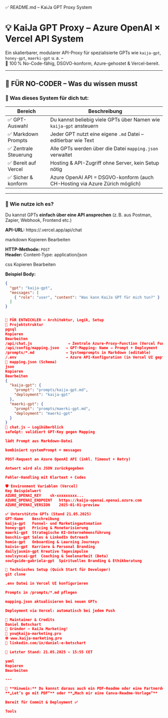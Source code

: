 ✅ README.md – KaiJa GPT Proxy System

# 💡 KaiJa GPT Proxy – Azure OpenAI × Vercel API System

Ein skalierbarer, modularer API-Proxy für spezialisierte GPTs wie `kaija-gpt`, `honey-gpt`, `maerki-gpt` u. a. –  
📍 100 % No-Code-fähig, DSGVO-konform, Azure-gehostet & Vercel-bereit.

---

## 👤 FÜR NO-CODER – Was du wissen musst

### 🔧 Was dieses System für dich tut:

| Bereich                  | Beschreibung                                                                 |
|--------------------------|------------------------------------------------------------------------------|
| ✅ GPT-Auswahl           | Du kannst beliebig viele GPTs über Namen wie `kaija-gpt` ansteuern            |
| ✅ Markdown Prompts      | Jeder GPT nutzt eine eigene `.md` Datei – editierbar wie Text                  |
| ✅ Zentrale Steuerung    | Alle GPTs werden über die Datei `mapping.json` verwaltet                      |
| ✅ Bereit auf Vercel      | Hosting & API-Zugriff ohne Server, kein Setup nötig                           |
| ✅ Sicher & konform       | Azure OpenAI API = DSGVO-konform (auch CH-Hosting via Azure Zürich möglich)  |

---

### 🚀 Wie nutze ich es?

Du kannst GPTs **einfach über eine API ansprechen** (z. B. aus Postman, Zapier, Webhook, Frontend etc.)

**API-URL:**
https://<dein-vercel-projekt>.vercel.app/api/chat

markdown
Kopieren
Bearbeiten

**HTTP-Methode:** `POST`  
**Header:**
Content-Type: application/json

css
Kopieren
Bearbeiten

**Beispiel Body:**
```json
{
  "gpt": "kaija-gpt",
  "messages": [
    { "role": "user", "content": "Was kann KaiJa GPT für mich tun?" }
  ]
}


🧠 FÜR ENTWICKLER – Architektur, Logik, Setup
📂 Projektstruktur
pgsql
Kopieren
Bearbeiten
/api/chat.js                → Zentrale Azure-Proxy-Function (Vercel Function)
/api/config/mapping.json   → GPT-Mapping: Name → Prompt + Deployment
/prompts/*.md              → Systemprompts in Markdown (editable)
/.env                      → Azure API-Konfiguration (in Vercel UI gepflegt)
🔁 mapping.json (Schema)
json
Kopieren
Bearbeiten
{
  "kaija-gpt": {
    "prompt": "prompts/kaija-gpt.md",
    "deployment": "kaija-gpt"
  },
  "maerki-gpt": {
    "prompt": "prompts/maerki-gpt.md",
    "deployment": "maerki-gpt"
  }
}
🧩 chat.js – Logiküberblick
safeGpt: validiert GPT-Key gegen Mapping

lädt Prompt aus Markdown-Datei

kombiniert systemPrompt + messages

POST-Request an Azure OpenAI API (inkl. Timeout + Retry)

Antwort wird als JSON zurückgegeben

Fehler-Handling mit Klartext + Codes

🛡 Environment Variablen (Vercel)
Key	Beispielwert
AZURE_OPENAI_KEY	sk-xxxxxxxxx...
AZURE_OPENAI_ENDPOINT	https://kaija-openai.openai.azure.com
AZURE_OPENAI_VERSION	2025-01-01-preview

✅ Unterstützte GPTs (Stand 21.05.2025)
GPT-Name	Beschreibung
kaija-gpt	Funnel- und Marketingautomation
honey-gpt	Pricing & Monetarisierung
maerki-gpt	Strategische KI-Unternehmensführung
baschis-gpt	Sales & LinkedIn Outreach
homie-gpt	Onboarding & Learning Journeys
kaivio-gpt	Karriere & Personal Branding
dailyjasmin-gpt	Kreative Tagesimpulse
soulsyncai-gpt	Coaching & Seelenarbeit (Beta)
soulguide-gabriela-gpt	Spirituelles Branding & Ethikberatung

🔧 Technisches Setup (Quick Start für Developer)
git clone

.env Datei in Vercel UI konfigurieren

Prompts in /prompts/*.md pflegen

mapping.json aktualisieren bei neuen GPTs

Deployment via Vercel: automatisch bei jedem Push

🧠 Maintainer & Credits
Daniel Betschart
🧠 Gründer – KaiJa Marketing!
📧 you@kaija-marketing.pro
🌐 www.kaija-marketing.pro
🔗 linkedin.com/in/daniel-e-betschart

📅 Letzter Stand: 21.05.2025 – 15:55 CET

yaml
Kopieren
Bearbeiten

---

📌 **Hinweis:** Du kannst daraus auch ein PDF-Readme oder eine Partnerdoku erstellen – sag einfach:
**„Let’s go mit PDF“** oder **„Mach mir eine Canva-Readme-Vorlage“**

Bereit für Commit & Deployment ✅

Tools
